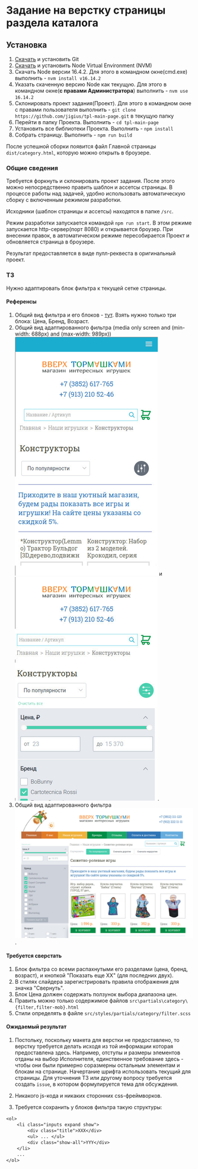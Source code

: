 # Задание на верстку страницы раздела каталога

## Установка 
1. [Скачать](https://git-scm.com/download/win) и установить Git
2. [Скачать](https://github.com/coreybutler/nvm-windows/releases/download/1.1.9/nvm-setup.exe) и установить Node Virtual Environment (NVM)
3. Скачать Node версии 16.4.2. Для этого в командном окне(cmd.exe) выполнить - `nvm install v16.14.2`
4. Указать скаченную версию Node как текущую. Для этого в командном окне(__с правами Администратора__) выполнить - `nvm use 16.14.2`
5. Склонировать проект задания(Проект). Для этого в командном окне с правами пользователя выполнить - `git clone https://github.com/jigius/tpl-main-page.git` в текущую папку
6. Перейти в папку Проекта. Выполнить - `cd tpl-main-page`
7. Установить все библиотеки Проекта. Выполнить - `npm install`
8. Собрать страницу. Выполнить - `npm run build`

После успешной сборки появится файл Главной страницы `dist/category.html`, которую можно открыть в броузере. 

### Общие сведения
Требуется форкнуть и склонировать проект задания. После этого можно непосредственно править шаблон и ассетсы страницы.
В процессе работы над задачей, удобно использовать автоматическую сборку с включенным режимом разработки.

Исходники (шаблон страницы и ассетсы) находятся в папке `/src`.

Режим разработки запускается командой `npm run start`. В этом режиме запускается http-сервер(порт 8080) и открывается
броузер. При внесении правок, в автоматическом режиме пересобирается Проект и обновляется страница в
броузере.

Результат предоставляется в виде пулл-реквеста в оригинальный проект. 

### ТЗ

Нужно адаптировать блок фильтра к текущей сетке страницы.

#### Референсы
1. Общий вид фильтра и его блоков - [тут](https://umitoy.ru/toys/creativity/materialy-dlya-tvorchestva/materialy/tsvetnaya-bumaga/?set_filter=y&f_124_2755625286=Y&f_124_2786819421=Y&f_124_3010671297=Y&f_124_2768808424=Y&f_124_1530721764=Y&f_124_2628388234=Y&f_124_4172862750=Y). Взять нужно только три блока: Цена, Бренд, Возраст.
2. Общий вид адаптированного фильтра (media only screen and (min-width: 688px) and (max-width: 989px)) ![тут](mob-cat-fltr-collapsed.jpg) и ![тут](mob-cat-fltr-expanded.jpg).
3. Общий вид адаптированного фильтра ![тут](cat-fltr-dktp.jpg).

#### Требуется сверстать
1. Блок фильтра со всеми распахнутыми его разделами (цена, бренд, возраст), и кнопкой "Показать еще XX" (для последних двух).
2. В стилях слайдера зарегистрировать правила отображения для значка "Свернуть".
3. Блок Цена должен содержать ползунок выбора диапазона цен.
4. Править можно только содержимое файлов `src\partials\category\{filter,filter-mob}.html` 
5. Стили определять в файле `src/styles/partials/category/filter.scss` 

#### Ожидаемый результат

1. Постольку, поскольку макета для верстки не предоставлено, то верстку требуется делать исходя из той информации
которая предоставлена здесь. Например, отступы и размеры элементов отданы на выбор Исполнителя, единственное требование
здесь - чтобы они были примерно соразмерны остальным элементам и блокам на странице. Начертание шрифта использовать текущий для
страницы. Для уточнения ТЗ или другому вопросу требуется создать `issue`, в котором формулируется тема для обсуждения. 

2. Никакого js-кода и никаких сторонних css-фреймворков.

3. Требуется сохранить у блоков фильтра такую структуры: 
```
<ol>
    <li class="inputs expand show">
        <div class="title">XXX</div>
        <ul> ... </ul>
        <div class="show-all">YYY</div>			
    </li>
    ...
</ol>
```
